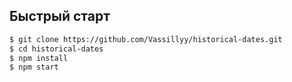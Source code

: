 ## Быстрый старт

```bash
$ git clone https://github.com/Vassillyy/historical-dates.git
$ cd historical-dates
$ npm install
$ npm start
```
